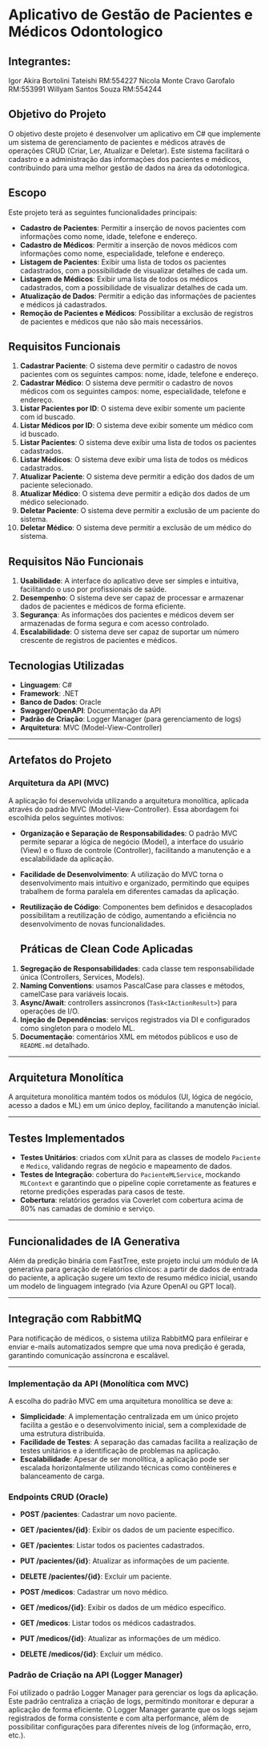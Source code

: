 # Aplicativo de Gestão de Pacientes e Médicos Odontologico

## Integrantes:
Igor Akira Bortolini Tateishi RM:554227 
Nicola Monte Cravo Garofalo RM:553991 
Willyam Santos Souza RM:554244 

## Objetivo do Projeto
O objetivo deste projeto é desenvolver um aplicativo em C# que implemente um sistema de gerenciamento de pacientes e médicos através de operações CRUD (Criar, Ler, Atualizar e Deletar). Este sistema facilitará o cadastro e a administração das informações dos pacientes e médicos, contribuindo para uma melhor gestão de dados na área da odotonlogica.

## Escopo
Este projeto terá as seguintes funcionalidades principais:
- **Cadastro de Pacientes**: Permitir a inserção de novos pacientes com informações como nome, idade, telefone e endereço.
- **Cadastro de Médicos**: Permitir a inserção de novos médicos com informações como nome, especialidade, telefone e endereço.
- **Listagem de Pacientes**: Exibir uma lista de todos os pacientes cadastrados, com a possibilidade de visualizar detalhes de cada um.
- **Listagem de Médicos**: Exibir uma lista de todos os médicos cadastrados, com a possibilidade de visualizar detalhes de cada um.
- **Atualização de Dados**: Permitir a edição das informações de pacientes e médicos já cadastrados.
- **Remoção de Pacientes e Médicos**: Possibilitar a exclusão de registros de pacientes e médicos que não são mais necessários.

## Requisitos Funcionais
1. **Cadastrar Paciente**: O sistema deve permitir o cadastro de novos pacientes com os seguintes campos: nome, idade, telefone e endereço.
2. **Cadastrar Médico**: O sistema deve permitir o cadastro de novos médicos com os seguintes campos: nome, especialidade, telefone e endereço.
3. **Listar Pacientes por ID**: O sistema deve exibir somente um paciente com id buscado.
4. **Listar Médicos por ID**: O sistema deve exibir somente um médico com id buscado.
5. **Listar Pacientes**: O sistema deve exibir uma lista de todos os pacientes cadastrados.
6. **Listar Médicos**: O sistema deve exibir uma lista de todos os médicos cadastrados.
7. **Atualizar Paciente**: O sistema deve permitir a edição dos dados de um paciente selecionado.
8. **Atualizar Médico**: O sistema deve permitir a edição dos dados de um médico selecionado.
9. **Deletar Paciente**: O sistema deve permitir a exclusão de um paciente do sistema.
10. **Deletar Médico**: O sistema deve permitir a exclusão de um médico do sistema.

## Requisitos Não Funcionais
1. **Usabilidade**: A interface do aplicativo deve ser simples e intuitiva, facilitando o uso por profissionais de saúde.
2. **Desempenho**: O sistema deve ser capaz de processar e armazenar dados de pacientes e médicos de forma eficiente.
3. **Segurança**: As informações dos pacientes e médicos devem ser armazenadas de forma segura e com acesso controlado.
4. **Escalabilidade**: O sistema deve ser capaz de suportar um número crescente de registros de pacientes e médicos.

## Tecnologias Utilizadas
- **Linguagem**: C#
- **Framework**: .NET
- **Banco de Dados**: Oracle
- **Swagger/OpenAPI**: Documentação da API
- **Padrão de Criação**: Logger Manager (para gerenciamento de logs)
- **Arquitetura**: MVC (Model-View-Controller)

---

## Artefatos do Projeto

### Arquitetura da API (MVC)
A aplicação foi desenvolvida utilizando a arquitetura monolítica, aplicada através do padrão MVC (Model-View-Controller). Essa abordagem foi escolhida pelos seguintes motivos:
- **Organização e Separação de Responsabilidades**: O padrão MVC permite separar a lógica de negócio (Model), a interface do usuário (View) e o fluxo de controle (Controller), facilitando a manutenção e a escalabilidade da aplicação.
- **Facilidade de Desenvolvimento**: A utilização do MVC torna o desenvolvimento mais intuitivo e organizado, permitindo que equipes trabalhem de forma paralela em diferentes camadas da aplicação.
- **Reutilização de Código**: Componentes bem definidos e desacoplados possibilitam a reutilização de código, aumentando a eficiência no desenvolvimento de novas funcionalidades.

  ## Práticas de Clean Code Aplicadas

1. **Segregação de Responsabilidades**: cada classe tem responsabilidade única (Controllers, Services, Models).  
2. **Naming Conventions**: usamos PascalCase para classes e métodos, camelCase para variáveis locais.  
3. **Async/Await**: controllers assíncronos (`Task<IActionResult>`) para operações de I/O.  
4. **Injeção de Dependências**: serviços registrados via DI e configurados como singleton para o modelo ML.  
5. **Documentação**: comentários XML em métodos públicos e uso de `README.md` detalhado.

---

## Arquitetura Monolítica

A arquitetura monolítica mantém todos os módulos (UI, lógica de negócio, acesso a dados e ML) em um único deploy, facilitando a manutenção inicial.

---

## Testes Implementados

- **Testes Unitários**: criados com xUnit para as classes de modelo `Paciente` e `Medico`, validando regras de negócio e mapeamento de dados.  
- **Testes de Integração**: cobertura do `PacienteMLService`, mockando `MLContext` e garantindo que o pipeline copie corretamente as features e retorne predições esperadas para casos de teste.  
- **Cobertura**: relatórios gerados via Coverlet com cobertura acima de 80% nas camadas de domínio e serviço.

---

## Funcionalidades de IA Generativa

Além da predição binária com FastTree, este projeto inclui um módulo de IA generativa para geração de relatórios clínicos: a partir de dados de entrada do paciente, a aplicação sugere um texto de resumo médico inicial, usando um modelo de linguagem integrado (via Azure OpenAI ou GPT local).

---

## Integração com RabbitMQ

Para notificação de médicos, o sistema utiliza RabbitMQ para enfileirar e enviar e-mails automatizados sempre que uma nova predição é gerada, garantindo comunicação assíncrona e escalável.

---

### Implementação da API (Monolítica com MVC)
A escolha do padrão MVC em uma arquitetura monolítica se deve a:
- **Simplicidade**: A implementação centralizada em um único projeto facilita a gestão e o desenvolvimento inicial, sem a complexidade de uma estrutura distribuída.
- **Facilidade de Testes**: A separação das camadas facilita a realização de testes unitários e a identificação de problemas na aplicação.
- **Escalabilidade**: Apesar de ser monolítica, a aplicação pode ser escalada horizontalmente utilizando técnicas como contêineres e balanceamento de carga.

### Endpoints CRUD (Oracle)
- **POST /pacientes**: Cadastrar um novo paciente.
- **GET /pacientes/{id}**: Exibir os dados de um paciente específico.
- **GET /pacientes**: Listar todos os pacientes cadastrados.
- **PUT /pacientes/{id}**: Atualizar as informações de um paciente.
- **DELETE /pacientes/{id}**: Excluir um paciente.

- **POST /medicos**: Cadastrar um novo médico.
- **GET /medicos/{id}**: Exibir os dados de um médico específico.
- **GET /medicos**: Listar todos os médicos cadastrados.
- **PUT /medicos/{id}**: Atualizar as informações de um médico.
- **DELETE /medicos/{id}**: Excluir um médico.

### Padrão de Criação na API (Logger Manager)
Foi utilizado o padrão Logger Manager para gerenciar os logs da aplicação. Este padrão centraliza a criação de logs, permitindo monitorar e depurar a aplicação de forma eficiente. O Logger Manager garante que os logs sejam registrados de forma consistente e com alta performance, além de possibilitar configurações para diferentes níveis de log (informação, erro, etc.).


